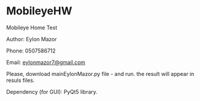 # MobileyeHW

Mobileye Home Test

Author: Eylon Mazor

Phone: 0507586712

Email: eylonmazor7@gmail.com


Please, download mainEylonMazor.py file - and run.
the result will appear in resuls files.

Dependency (for GUI): PyQt5 library.
